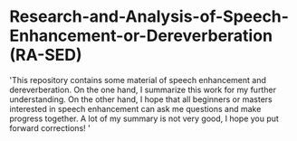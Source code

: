 # Research-and-Analysis-of-Speech-Enhancement-or-Dereverberation (RA-SED)
'This repository contains some material of speech enhancement and dereverberation. On the one hand, I summarize this work for my further understanding. On the other hand, I hope that all beginners or masters interested in speech enhancement can ask me questions and make progress together. A lot of my summary is not very good, I hope you put forward corrections! '
